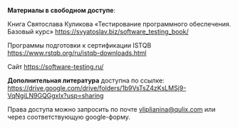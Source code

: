 ﻿**Материалы в свободном доступе**:

Книга Святослава Куликова «Тестирование программного обеспечения. Базовый курс» https://svyatoslav.biz/software_testing_book/

Программы подготовки к сертификации ISTQB https://www.rstqb.org/ru/istqb-downloads.html

Сайт https://software-testing.ru/

**Дополнительная литература** доступна по ссылке: https://drive.google.com/drive/folders/1b9VsTsZ4zKsLMSj9-VqNgiLN9GQGgxlx?usp=sharing

Права доступа можно запросить по почте vliplianina@qulix.com или через соответствующую google-форму.

